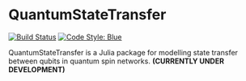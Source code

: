 # QuantumStateTransfer

[![Build Status](https://github.com/Luis-Varona/QuantumStateTransfer.jl/actions/workflows/CI.yml/badge.svg?branch=main)](https://github.com/Luis-Varona/QuantumStateTransfer.jl/actions/workflows/CI.yml?query=branch%3Amain)
[![Code Style: Blue](https://img.shields.io/badge/code%20style-blue-4495d1.svg)](https://github.com/JuliaDiff/BlueStyle)

QuantumStateTransfer is a Julia package for modelling state transfer between
qubits in quantum spin networks. **(CURRENTLY UNDER DEVELOPMENT)**
